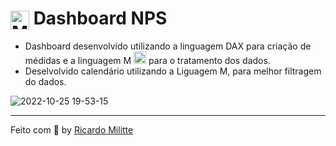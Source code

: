 
#  <img align="center" alt="Miliotte-PowerBI" height="30" width="30" src="https://github.com/microsoft/PowerBI-Icons/blob/main/PNG/Power-BI.png"> Dashboard NPS

- Dashboard desenvolvido utilizando a linguagem DAX para criação de médidas e a linguagem M <img height="20" width="20" src="https://github.com/microsoft/PowerBI-Icons/blob/main/SVG/Power-Query-Colored.svg">
para o tratamento dos dados.
- Deselvolvido calendário utilizando a Liguagem M, para melhor filtragem do dados.



![2022-10-25 19-53-15](https://user-images.githubusercontent.com/62629414/197898236-f35d3162-947a-494c-b8f7-20f9df65c37c.gif)

---

Feito com :black_heart: by <a href="https://www.linkedin.com/in/ricardo-miliotte-cruz-a430a0166" target="_blank">Ricardo Militte</a>
